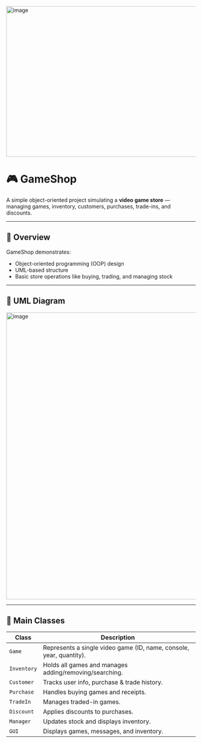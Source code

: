 <img width="1000" height="400" alt="image" src="https://github.com/user-attachments/assets/5c87fe90-f1ba-4ec7-a479-1cae676e10a5" />

# 🎮 GameShop

A simple object-oriented project simulating a **video game store** — managing games, inventory, customers, purchases, trade-ins, and discounts.

---

## 🧩 Overview

GameShop demonstrates:
- Object-oriented programming (OOP) design
- UML-based structure
- Basic store operations like buying, trading, and managing stock

---

## 🧱 UML Diagram

<img width="520" height="762" alt="image" src="https://github.com/user-attachments/assets/e83d35cf-c57d-4ec0-9880-9e5b20670af0" />


---

## 🧠 Main Classes

| Class | Description |
|--------|-------------|
| `Game` | Represents a single video game (ID, name, console, year, quantity). |
| `Inventory` | Holds all games and manages adding/removing/searching. |
| `Customer` | Tracks user info, purchase & trade history. |
| `Purchase` | Handles buying games and receipts. |
| `TradeIn` | Manages traded-in games. |
| `Discount` | Applies discounts to purchases. |
| `Manager` | Updates stock and displays inventory. |
| `GUI` | Displays games, messages, and inventory. |
